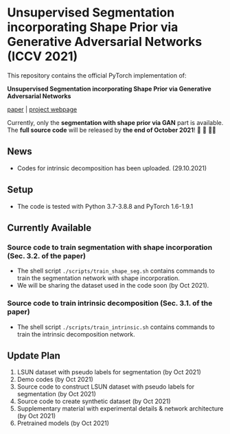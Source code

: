 # Unsupervised Segmentation incorporating Shape Prior via Generative Adversarial Networks (ICCV 2021)

This repository contains the official PyTorch implementation of:

**Unsupervised Segmentation incorporating Shape Prior
via Generative Adversarial Networks**

[paper](https://openaccess.thecvf.com/content/ICCV2021/papers/Kim_Unsupervised_Segmentation_Incorporating_Shape_Prior_via_Generative_Adversarial_Networks_ICCV_2021_paper.pdf) | [project webpage](https://dahyedahye.github.io/shape-gan-seg/)

Currently, only the **segmentation with shape prior via GAN** part is available. The **full source code** will be released by **the end of October 2021**! :construction: :wrench: :woman_technologist:

## News
* Codes for intrinsic decomposition has been uploaded. (29.10.2021)

## Setup
* The code is tested with Python 3.7-3.8.8 and PyTorch 1.6-1.9.1
  
## Currently Available
### Source code to train segmentation with shape incorporation (Sec. 3.2. of the paper)
* The shell script `./scripts/train_shape_seg.sh` contains commands to train the segmentation network with shape incorporation.
* We will be sharing the dataset used in the code soon (by Oct 2021).
<!-- ```bash
$ cd ./scripts
$ chmod +x train_shape_seg.sh
$ ./train_shape_seg.sh
``` -->
### Source code to train intrinsic decomposition (Sec. 3.1. of the paper)
* The shell script `./scripts/train_intrinsic.sh` contains commands to train the intrinsic decomposition network.

## Update Plan
1. LSUN dataset with pseudo labels for segmentation (by Oct 2021)
2. Demo codes (by Oct 2021)
3. Source code to construct LSUN dataset with pseudo labels for segmentation (by Oct 2021)
4. Source code to create synthetic dataset (by Oct 2021)
5. Supplementary material with experimental details & network architecture (by Oct 2021)
6. Pretrained models (by Oct 2021)